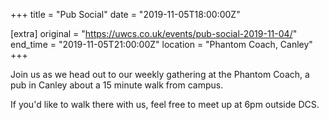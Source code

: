 +++
title = "Pub Social"
date = "2019-11-05T18:00:00Z"

[extra]
original = "https://uwcs.co.uk/events/pub-social-2019-11-04/"    
end_time = "2019-11-05T21:00:00Z"
location = "Phantom Coach, Canley"
+++

Join us as we head out to our weekly gathering at the Phantom Coach, a pub in Canley about a 15 minute walk from campus.

If you'd like to walk there with us, feel free to meet up at 6pm outside DCS.

